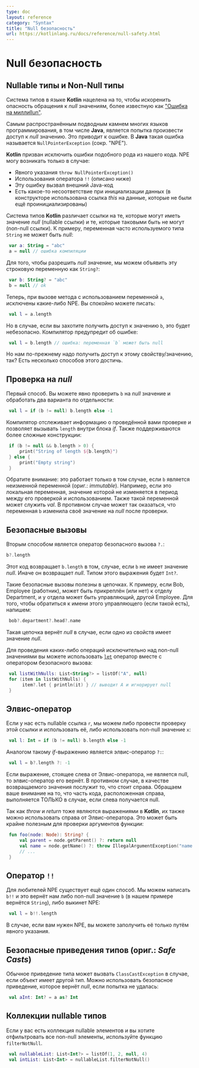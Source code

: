 ```yaml
---
type: doc
layout: reference
category: "Syntax"
title: "Null безопасность"
url: https://kotlinlang.ru/docs/reference/null-safety.html
---
```


<!-- # Null Safety -->
# Null безопасность

<!-- ## Nullable types and Non-Null Types -->
## Nullable типы и Non-Null типы

<!-- Kotlin's type system is aimed at eliminating the danger of null references from code, also known as the [The Billion Dollar Mistake](http://en.wikipedia.org/wiki/Tony_Hoare#Apologies_and_retractions). -->
Система типов в языке <b>Kotlin</b> нацелена на то, чтобы искоренить опасность обращения к *null* значениям, более
известную как ["Ошибка на миллиllun"](http://en.wikipedia.org/wiki/Tony_Hoare#Apologies_and_retractions).

<!-- One of the most common pitfalls in many programming languages, including Java is that of accessing a member of a null reference, resulting in a null reference exception. In Java this -->
<!-- would be the equivalent of a `NullPointerException` or NPE for short. -->
Самым распространённым подводным камнем многих языков программирования, в том числе <b>Java</b>, является попытка произвести доступ к *null* значению.
Это приводит к ошибке. В <b>Java</b> такая ошибка называется `NullPointerException` (сокр. "NPE").

<!-- Kotlin's type system is aimed to eliminate `NullPointerException`'s from our code. The only possible causes of NPE's may be -->
<b>Kotlin</b> призван исключить ошибки подобного рода из нашего кода. NPE могу возникать только в случае:

<!-- * An explicit call to `throw NullPointerException()` -->
<!-- * Usage of the `!!` operator that is described below -->
<!-- * External Java code has caused it -->
<!-- * There's some data inconsistency with regard to initialization (an uninitialized *this* available in a constructor is used somewhere) -->

* Явного указания `throw NullPointerException()`
* Использования оператора `!!` (описано ниже)
* Эту ошибку вызвал внешний Java-код
* Есть какое-то несоответствие при инициализации данных (в конструкторе использована ссылка *this* на данные, которые не были ещё проинициализированы)

<!-- In Kotlin, the type system distinguishes between references that can hold *null*{: .keyword } (nullable references) and those that can not (non-null references). -->
<!-- For example, a regular variable of type `String` can not hold *null*{: .keyword }: -->
Система типов <b>Kotlin</b> различает ссылки на те, которые могут иметь значение *null* (nullable ссылки) и те, которые таковыми быть не могут (non-null ссылки).
К примеру, переменная часто используемого типа `String` не может быть *null*:


``` kotlin
 var a: String = "abc"
 a = null // ошибка компиляции
```

<!-- To allow nulls, we can declare a variable as nullable string, written `String?`: -->
Для того, чтобы разрешить *null* значение, мы можем объявить эту строковую переменную как `String?`:

``` kotlin
 var b: String? = "abc"
 b = null // ok
```

<!-- Now, if you call a method or access a property on `a`, it's guaranteed not to cause an NPE, so you can safely say -->
Теперь, при вызове метода с использованием переменной `a`, исключены какие-либо NPE. Вы спокойно можете писать:

``` kotlin
 val l = a.length
```

<!-- But if you want to access the same property on `b`, that would not be safe, and the compiler reports an error: -->
Но в случае, если вы захотите получить доступ к значению `b`, это будет небезопасно. Компилятор предупредит об ошибке:

``` kotlin
 val l = b.length // ошибка: переменная `b` может быть null
```

<!-- But we still need to access that property, right? There are a few ways of doing that. -->
Но нам по-прежнему надо получить доступ к этому свойству/значению, так? Есть несколько способов этого достичь.

<!-- ## Checking for *null*{: .keyword } in conditions -->
## Проверка на *null*

<!-- First, you can explicitly check if `b` is *null*{: .keyword }, and handle the two options separately: -->
Первый способ. Вы можете явно проверить `b` на *null* значение и обработать два варианта по отдельности:

``` kotlin
 val l = if (b != null) b.length else -1
```

<!-- The compiler tracks the information about the check you performed, and allows the call to `length` inside the *if*{: .keyword }. -->
<!-- More complex conditions are supported as well: -->
Компилятор отслеживает информацию о проведённой вами проверке и позволяет вызывать `length` внутри блока *if*.
Также поддерживаются более сложные конструкции:

``` kotlin
 if (b != null && b.length > 0) {
     print("String of length ${b.length}")
 } else {
     print("Empty string")
 }
```

<!-- Note that this only works where `b` is immutable (i.e. a local variable which is not modified between the check and the -->
<!-- usage or a member *val*{: .keyword } which has a backing field and is not overridable), because otherwise it might -->
<!-- happen that `b` changes to *null*{: .keyword } after the check. -->

Обратите внимание: это работает только в том случае, если `b` является неизменной переменной (ориг.: _immutable_). Например, если
это локальная переменная, значение которой не изменяется в период между его проверкой и использованием. Также такой переменной может служить *val*.
В противном случае может так оказаться, что переменная `b` изменила своё значение на *null* после проверки.

<!-- ## Safe Calls -->

## Безопасные вызовы

<!-- Your second option is the safe call operator, written `?.`: -->

Вторым способом является оператор безопасного вызова `?.`:

 ``` kotlin
 b?.length
 ```
<!-- This returns `b.length` if `b` is not null, and *null*{: .keyword } otherwise. The type of this expression is `Int?`. -->

Этот код возвращает `b.length` в том, случае, если `b` не имеет значение *null*. Иначе он возвращает *null*. Типом этого выражения будет `Int?`.

<!-- Safe calls are useful in chains. For example, if Bob, an Employee, may be assigned to a Department (or not), -->
<!-- that in turn may have another Employee as a department head, then to obtain the name of Bob's department head (if any), we write the following: -->

Такие безопасные вызовы полезны в цепочках. К примеру, если Bob, Employee (работник), может быть прикреплён (или нет) к отделу Department, и
у отдела может быть управляющий, другой Employee. Для того, чтобы обратиться к имени этого управляющего (если такой есть), напишем:

``` kotlin
 bob?.department?.head?.name
```

<!-- Such a chain returns *null*{: .keyword } if any of the properties in it is null. -->
Такая цепочка вернёт *null* в случае, если одно из свойств имеет значение *null*.

<!-- To perform a certain operation only for non-null values, you can use the safe call operator together with [`let`](/api/latest/jvm/stdlib/kotlin/let.html): -->
Для проведения каких-либо операций исключительно над non-null значениями вы можете использовать [`let`](/api/latest/jvm/stdlib/kotlin/let.html)
оператор вместе с оператором безопасного вызова:

``` kotlin
 val listWithNulls: List<String?> = listOf("A", null)
 for (item in listWithNulls) {
      item?.let { println(it) } // выводит A и игнорирует null
 }
```

<!-- ## Elvis Operator -->

## Элвис-оператор

<!-- When we have a nullable reference `r`, we can say "if `r` is not null, use it, otherwise use some non-null value `x`": -->
Если у нас есть nullable ссылка `r`, мы можем либо провести проверку этой ссылки и использовать её, либо использовать non-null значение `x`:

``` kotlin
 val l: Int = if (b != null) b.length else -1
```

<!-- Along with the complete *if*{: .keyword }-expression, this can be expressed with the Elvis operator, written `?:`: -->

Аналогом такому *if*-выражению является элвис-оператор `?:`:

``` kotlin
 val l = b?.length ?: -1
```

<!-- If the expression to the left of `?:` is not null, the elvis operator returns it, otherwise it returns the expression to the right. -->
<!-- Note that the right-hand side expression is evaluated only if the left-hand side is null. -->

Если выражение, стоящее слева от Элвис-оператора, не является null, то элвис-оператор его вернёт. В противном случае, в качестве возвращаемого значения
послужит то, что стоит справа.
Обращаем ваше внимание на то, что часть кода, расположенная справа, выполняется ТОЛЬКО в случае, если слева получается null.

<!-- Note that, since *throw*{: .keyword } and *return*{: .keyword } are expressions in Kotlin, they can also be used on -->
<!-- the right hand side of the elvis operator. This can be very handy, for example, for checking function arguments: -->

Так как *throw* и *return* тоже являются выражениями в <b>Kotlin</b>, их также можно использовать справа от Элвис-оператора.
Это может быть крайне полезным для проверки аргументов функции:

``` kotlin
 fun foo(node: Node): String? {
     val parent = node.getParent() ?: return null
     val name = node.getName() ?: throw IllegalArgumentException("name expected")
     // ...
 }
```

<!-- ## The `!!` Operator -->

## Оператор `!!`

<!-- The third option is for NPE-lovers. We can write `b!!`, and this will return a non-null value of `b` -->
<!-- (e.g., a `String` in our example) or throw an NPE if `b` is null: -->

Для любителей NPE существует ещё один способ. Мы можем написать `b!!` и это вернёт нам либо non-null значение `b`
(в нашем примере вернётся `String`), либо выкинет NPE:

``` kotlin
 val l = b!!.length
```

<!-- Thus, if you want an NPE, you can have it, but you have to ask for it explicitly, and it does not appear out of the blue. -->

В случае, если вам нужен NPE, вы можете заполучить её только путём явного указания.

<!-- ## Safe Casts -->

## Безопасные приведения типов (ориг.: _Safe Casts_)

<!-- Regular casts may result into a `ClassCastException` if the object is not of the target type. -->
<!-- Another option is to use safe casts that return *null*{: .keyword } if the attempt was not successful: -->

Обычное приведение типа может вызвать `ClassCastException` в случае, если объект имеет другой тип.
Можно использовать безопасное приведение, которое вернёт *null*, если попытка не удалась:

``` kotlin
 val aInt: Int? = a as? Int
```

<!-- ## Collections of Nullable Type -->
## Коллекции nullable типов

<!-- If you have a collection of elements of a nullable type and want to filter non-null elements, you can do so by using `filterNotNull`. -->

Если у вас есть коллекция nullable элементов и вы хотите отфильтровать все non-null элементы, используйте функцию `filterNotNull`.

``` kotlin
 val nullableList: List<Int?> = listOf(1, 2, null, 4)
 val intList: List<Int> = nullableList.filterNotNull()
```
